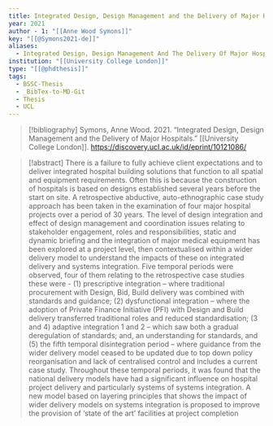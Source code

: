 ```yaml
---
title: Integrated Design, Design Management and the Delivery of Major Hospitals
year: 2021
author - 1: "[[Anne Wood Symons]]"
key: "[[@Symons2021-de]]"
aliases:
  - Integrated Design, Design Management And The Delivery Of Major Hospitals
institution: "[[University College London]]"
type: "[[@phdthesis]]"
tags:
  - BSSC-Thesis
  - _BibTex-to-MD-Git
  - Thesis
  - UCL
---
```


> [!bibliography]
> Symons, Anne Wood. 2021. “Integrated Design, Design Management and the Delivery of Major Hospitals.” [[University College London]]. https://discovery.ucl.ac.uk/id/eprint/10121086/

> [!abstract]
> There is a failure to fully achieve client expectations and to deliver integrated hospital building solutions that function to all spatial and equipment requirements. Often this is because the construction of hospitals is based on designs established several years before the start on site. A retrospective abductive, auto-ethnographic case study approach has been taken in the examination of four major hospital projects over a period of 30 years. The level of design integration and effect of design management and coordination issues relating to stakeholder engagement, roles and responsibilities, static and dynamic briefing and the integration of major medical equipment has been explored at a project level, then contextualised within a wider delivery model to understand the impacts of these on integrated delivery and systems integration. Five temporal periods were observed, four of them relating to the retrospective case studies these were -  (1) prescriptive integration – where traditional procurement with Design, Bid, Build delivery was combined with standards and guidance; (2) dysfunctional integration – where the adoption of Private Finance Initiative (PFI) with Design and Build delivery transferred traditional roles and reduced standardisation; (3 and 4) adaptive integration 1 and 2 – which saw both a gradual deregulation of standards; and, an understanding for standards, and (5) the fifth temporal disintegration period – where guidance from the wider delivery model ceased to be updated due to top down policy reorganisation and lack of centralised control and includes a current case study. Throughout these temporal periods, it was found that the national delivery models have had a significant influence on hospital project delivery and particularly systems of systems integration. A new model based on layering principles that shows the impact of wider delivery models on systems integration is proposed to improve the provision of ‘state of the art’ facilities at project completion
